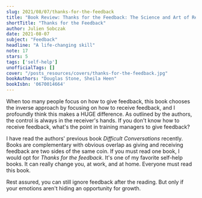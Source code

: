 ```yaml
---
slug: 2021/08/07/thanks-for-the-feedback
title: "Book Review: Thanks for the Feedback: The Science and Art of Receiving Feedback Well"
shortTitle: "Thanks for the Feedback"
author: Julien Sobczak
date: 2021-08-07
subject: "Feedback"
headline: "A life-changing skill"
note: 17
stars: 5
tags: ['self-help']
unofficialTags: []
cover: "/posts_resources/covers/thanks-for-the-feedback.jpg"
bookAuthors: "Douglas Stone, Sheila Heen"
bookIsbn: '0670014664'
---
```




When too many people focus on how to give feedback, this book chooses the inverse approach by focusing on how to receive feedback, and I profoundly think this makes a HUGE difference. As outlined by the authors, the control is always in the receiver's hands. If you don't know how to receive feedback, what's the point in training managers to give feedback?

I have read the authors' previous book _Difficult Conversations_ recently. Books are complementary with obvious overlap as giving and receiving feedback are two sides of the same coin. If you must read one book, I would opt for _Thanks for the feedback_. It's one of my favorite self-help books. It can really change you, at work, and at home. Everyone must read this book.

Rest assured, you can still ignore feedback after the reading. But only if your emotions aren't hiding an opportunity for growth.

